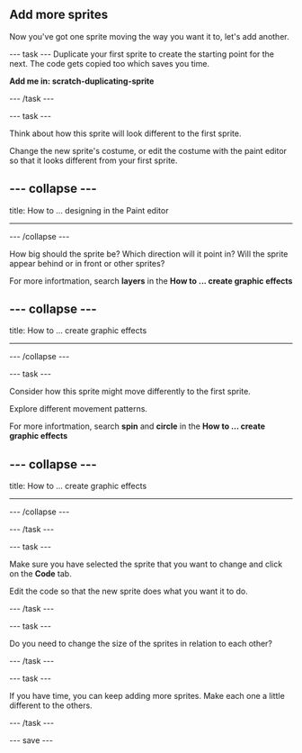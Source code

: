 ## Add more sprites
Now you've got one sprite moving the way you want it to, let's add another. 

--- task ---
Duplicate your first sprite to create the starting point for the next. The code gets copied too which saves you time.

**Add me in: scratch-duplicating-sprite**

--- /task ---

--- task ---

Think about how this sprite will look different to the first sprite. 

Change the new sprite's costume, or edit the costume with the paint editor so that it looks different from your first sprite. 

--- collapse ---
---

title: How to ... designing in the Paint editor

---
--- /collapse ---

How big should the sprite be? 
Which direction will it point in?
Will the sprite appear behind or in front or other sprites?

For more infortmation, search **layers** in the **How to ... create graphic effects**

--- collapse ---
---

title: How to ... create graphic effects

---
--- /collapse ---

--- task ---

Consider how this sprite might move differently to the first sprite. 

Explore different movement patterns.

For more infortmation, search **spin** and **circle** in the **How to ... create graphic effects**

--- collapse ---
---

title: How to ... create graphic effects

---
--- /collapse ---

--- /task ---

--- task ---

Make sure you have selected the sprite that you want to change and click on the **Code** tab.

Edit the code so that the new sprite does what you want it to do.

--- /task ---

--- task ---

Do you need to change the size of the sprites in relation to each other?

--- /task ---

--- task ---

If you have time, you can keep adding more sprites. Make each one a little different to the others. 

--- /task ---

--- save ---
